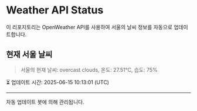 
# Weather API Status

이 리포지토리는 OpenWeather API를 사용하여 서울의 날씨 정보를 자동으로 업데이트합니다.

## 현재 서울 날씨
> 서울의 현재 날씨: overcast clouds, 온도: 27.51°C, 습도: 75%

⏳ 업데이트 시간: 2025-06-15 10:13:01 (UTC)

---
자동 업데이트 봇에 의해 관리됩니다.
